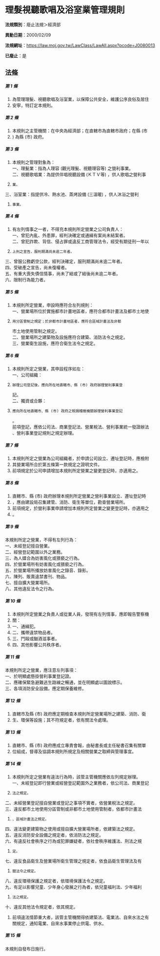 # 理髮視聽歌唱及浴室業管理規則

**法規類別**：廢止法規＞經濟部

**異動日期**：2000/02/09  

**法規網址**：https://law.moj.gov.tw/LawClass/LawAll.aspx?pcode=J0080013

**已廢止**：是



## 法條
##### 第 1 條
1. 為管理理髮、視聽歌唱及浴室業，以保障公共安全，維護公序良俗及居住
1. 安寧，特訂定本規則。

##### 第 2 條
1. 本規則之主管機關：在中央為經濟部；在直轄市為直轄市政府；在縣 (市
1. ) 為縣 (市) 政府。

##### 第 3 條
1. 本規則之管理對象為：  
一、理髮業：指為人理容 (觀光理髮、視聽理容等) 之營利事業。  
二、視聽歌唱業：為提供伴唱視聽設備 (ＫＴＶ等) ，供人歌唱之營利事
1.     業。  
三、浴室業：指提供冷、熱水池、蒸烤設備 (三溫暖) ，供人沐浴之營利
1.     事業。

##### 第 4 條
1. 有左列情事之一者，不得充本規則所定營業之公司負責人：  
一、曾犯內亂、外患罪，經判決確定或通緝有案尚未結案者。  
二、曾犯詐欺、背信、侵占罪或違反工商管理法令，經受有期徒刑一年以
1.     上刑之宣告，服刑期滿尚未逾二年者。  
三、曾服公務虧空公款，經判決確定，服刑期滿尚未逾二年者。  
四、受破產之宣告，尚未復權者。  
五、有重大喪失債信情事，尚未了結或了結後尚未逾二年者。  
六、限制行為能力者。

##### 第 5 條
1. 本規則所定營業，申設時應符合左列規則：  
一、營業場所位於實施都市計畫地區者，應符合都市計畫法及都市土地使
1.     用分區管制之規定；於非都市計畫地區者，應符合區域計畫法及非都  
    市土地使用管制之規定。  
二、營業場所之建築物及設施應符合建築、消防法令之規定。  
三、營業衛生設施，應符合衛生法令之規定。

##### 第 6 條
1. 本規則所定之營業，其申設程序如左：  
一、公司組織：
1.     辦理公司登記後，應向所在地直轄市、縣 (市) 政府辦理營利事業登  
    記。  
二、獨資或合夥：
1.     應向所在地直轄市、縣 (市) 政府之稅捐稽徵機關辦理營利事業登記  
    。  
前項登記，應依公司法、商業登記法、營業稅法、營利事業統一發證辦法  
、營利事業登記規則之規定辦理。

##### 第 7 條
1. 本規則所定之營業為公司組織者，於申請公司設立、遷址登記時，應檢附
1. 其營業場所合於第五條第一款規定之證明文件。
1. 前項規定於公司申請增加本規則所定營業之變更登記時，亦適用之。

##### 第 8 條
1. 直轄市、縣 (市) 政府辦理本規則所定營業之營利事業設立、遷址登記時
1. ，應由建設局召集建管、消防、衛生等單位，勘查營業場所。
1. 前項規定，於營利事業申請增加本規則所定營業之變更登記時，亦適用之
1. 。

##### 第 9 條
本規則所定之營業，不得有左列行為：  
一、未經登記擅自營業。  
二、經營登記範圍以外之業務。  
三、為人媒合為妨害風化或猥褻之行為。  
四、於營業場所有妨害風化或猥褻之行為。  
五、於營業場所播放妨害風化之錄音、錄影。  
六、陳列、販賣違禁書刊、物品。  
七、擅自擴大營業場所。  
八、其他違反法令之行為。  

##### 第 10 條
1. 本規則所定營業之負責人或從業人員，發現有左列情事，應即報告警察機
1. 關：
1. 一、通緝犯。
1. 二、攜帶違禁物品者。
1. 三、鬥毆或酗酒滋事者。
1. 四、其他影響公共秩序者。

##### 第 11 條
本規則所定之營業，應注意左列事項：  
一、於明顯處懸掛營利事業登記證。  
二、應確保緊急避難逃生路線之暢通，並在明顯處以圖說標示。  
三、各項消防安全設備，應定期保養維修。  

##### 第 12 條
1. 直轄市及縣 (市) 政府應定期檢查本規則所定營業場所之建築、消防、衛
1. 生、環保等設施；其不符規定者，依有關法令處理。

##### 第 13 條
1. 直轄市、縣 (市) 政府應成立專責會報，由秘書長或主任秘書召集有關單
1. 位組成，督導及協調本規則所規定及相關營業之取締與管理事宜。

##### 第 14 條
1. 本規則所定之營業有違法行為時，該管主管機關應依左列規定辦理。  
一、未經登記即行營業或經營登記範圍外之業務者，依公司法、商業登記
1.     法之規定。  
二、未經營業登記擅自營業或登記之事項不實者，依營業稅法之規定。  
三、違反都市土地使用分區管制或非都市土地使用管制者，依都市計畫法
1.     、區域計畫法之規定。  
四、違法變更建築物之使用或擅自擴大營業場所者，依建築法之規定。  
五、違反消防安全設備之規定者，依消防法之規定。  
六、有違反社會秩序之行為或犯罪嫌疑者，依社會秩序維護法、刑法之規
1.     定。  
七、違反食品衛生及營業場所衛生管理之規定者，依食品衛生管理法及有
1.     關法令之規定。  
八、違反環境保護之規定者，依環境保護法令之規定。  
九、有足以影響兒童、少年身心發展之行為者，依兒童福利法、少年福利
1.     法之規定。  
十、違反其他法令規定者，依其規定。
1. 前項違法情節重大者，該管主管機關得依建築法、電業法、自來水法之有  
關規定，通知電業、自來水事業停止供電、供水。

##### 第 15 條
本規則自發布日施行。


